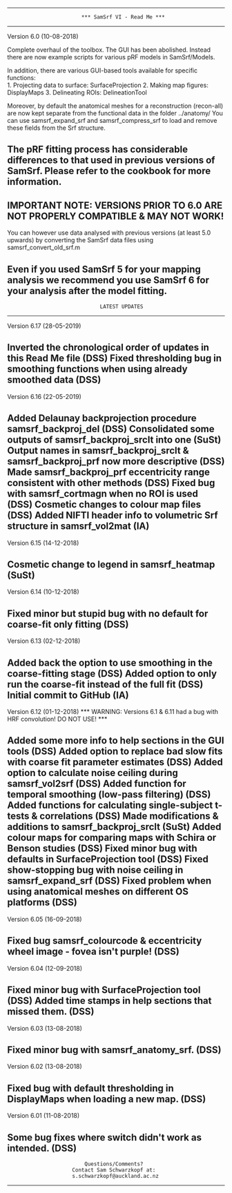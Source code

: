 ---------------------------------------------------------------------------------------
                            *** SamSrf VI - Read Me ***
---------------------------------------------------------------------------------------
Version 6.0 (10-08-2018) 

Complete overhaul of the toolbox. The GUI has been abolished. 
Instead there are now example scripts for various pRF models in SamSrf/Models. 

In addition, there are various GUI-based tools available for specific functions:    
    1. Projecting data to surface:  SurfaceProjection
    2. Making map figures:          DisplayMaps
    3. Delineating ROIs:            DelineationTool 

Moreover, by default the anatomical meshes for a reconstruction (recon-all)
are now kept separate from the functional data in the folder ../anatomy/
You can use samsrf_expand_srf and samsrf_compress_srf to load and remove 
these fields from the Srf structure.

The pRF fitting process has considerable differences to that used in previous
versions of SamSrf. Please refer to the cookbook for more information.
---------------------------------------------------------------------------------------
IMPORTANT NOTE: VERSIONS PRIOR TO 6.0 ARE NOT PROPERLY COMPATIBLE & MAY NOT WORK!
---------------------------------------------------------------------------------------
You can however use data analysed with previous versions (at least 5.0 upwards) 
by converting the SamSrf data files using samsrf_convert_old_srf.m

Even if you used SamSrf 5 for your mapping analysis we recommend you use SamSrf 6 for 
your analysis after the model fitting.
---------------------------------------------------------------------------------------

                                  LATEST UPDATES 
---------------------------------------------------------------------------------------
Version 6.17 (28-05-2019)

Inverted the chronological order of updates in this Read Me file (DSS)
Fixed thresholding bug in smoothing functions when using already smoothed data (DSS)
---------------------------------------------------------------------------------------
Version 6.16 (22-05-2019) 

Added Delaunay backprojection procedure samsrf_backproj_del (DSS)
Consolidated some outputs of samsrf_backproj_srclt into one (SuSt)
Output names in samsrf_backproj_srclt & samsrf_backproj_prf now more descriptive (DSS)
Made samsrf_backproj_prf eccentricity range consistent with other methods (DSS)
Fixed bug with samsrf_cortmagn when no ROI is used (DSS)
Cosmetic changes to colour map files (DSS)
Added NIFTI header info to volumetric Srf structure in samsrf_vol2mat (IA)
---------------------------------------------------------------------------------------
Version 6.15 (14-12-2018)

Cosmetic change to legend in samsrf_heatmap (SuSt)
---------------------------------------------------------------------------------------
Version 6.14 (10-12-2018) 

Fixed minor but stupid bug with no default for coarse-fit only fitting (DSS)
---------------------------------------------------------------------------------------
Version 6.13 (02-12-2018) 

Added back the option to use smoothing in the coarse-fitting stage (DSS)
Added option to only run the coarse-fit instead of the full fit (DSS)
Initial commit to GitHub (IA)
---------------------------------------------------------------------------------------
Version 6.12 (01-12-2018) 
*** WARNING: Versions 6.1 & 6.11 had a bug with HRF convolution! DO NOT USE! ***

Added some more info to help sections in the GUI tools (DSS)
Added option to replace bad slow fits with coarse fit parameter estimates (DSS)
Added option to calculate noise ceiling during samsrf_vol2srf (DSS)
Added function for temporal smoothing (low-pass filtering) (DSS)
Added functions for calculating single-subject t-tests & correlations (DSS)
Made modifications & additions to samsrf_backproj_srclt (SuSt)
Added colour maps for comparing maps with Schira or Benson studies (DSS)
Fixed minor bug with defaults in SurfaceProjection tool (DSS)
Fixed show-stopping bug with noise ceiling in samsrf_expand_srf (DSS)
Fixed problem when using anatomical meshes on different OS platforms (DSS)
---------------------------------------------------------------------------------------
Version 6.05 (16-09-2018) 

Fixed bug samsrf_colourcode & eccentricity wheel image - fovea isn't purple! (DSS)
---------------------------------------------------------------------------------------
Version 6.04 (12-09-2018) 

Fixed minor bug with SurfaceProjection tool (DSS)
Added time stamps in help sections that missed them. (DSS)
---------------------------------------------------------------------------------------
Version 6.03 (13-08-2018) 

Fixed minor bug with samsrf_anatomy_srf. (DSS)
---------------------------------------------------------------------------------------
Version 6.02 (13-08-2018) 

Fixed bug with default thresholding in DisplayMaps when loading a new map. (DSS)
---------------------------------------------------------------------------------------
Version 6.01 (11-08-2018) 

Some bug fixes where switch didn't work as intended. (DSS)
---------------------------------------------------------------------------------------
  
                             Questions/Comments? 
                         Contact Sam Schwarzkopf at:
                         s.schwarzkopf@auckland.ac.nz
---------------------------------------------------------------------------------------
